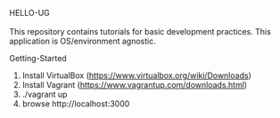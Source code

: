 HELLO-UG<br /><br />
This repository contains tutorials for basic development practices. This application is OS/environment agnostic.<br />

Getting-Started<br />
1. Install VirtualBox (https://www.virtualbox.org/wiki/Downloads)<br />
2. Install Vagrant (https://www.vagrantup.com/downloads.html)<br />
3. ./vagrant up<br />
4. browse http://localhost:3000<br />
